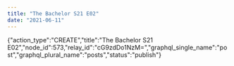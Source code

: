 ```yaml
---
title: "The Bachelor S21 E02"
date: "2021-06-11"
---
```


{"action\_type":"CREATE","title":"The Bachelor S21 E02","node\_id":573,"relay\_id":"cG9zdDo1NzM=","graphql\_single\_name":"post","graphql\_plural\_name":"posts","status":"publish"}
